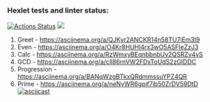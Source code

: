 ### Hexlet tests and linter status:
[![Actions Status](https://github.com/6aobab/java-project-61/actions/workflows/hexlet-check.yml/badge.svg)](https://github.com/6aobab/java-project-61/actions)
<a href="https://codeclimate.com/github/6aobab/java-project-61/maintainability"><img src="https://api.codeclimate.com/v1/badges/3ba169ba8e29f40dc1c5/maintainability" /></a>
1) Greet - https://asciinema.org/a/QJKyr2ANCKR14n58TU7iEm3l9
2) Even - https://asciinema.org/a/O4Kr8HUHl4rx3wO5ASFIeZzJ3
3) Calc - https://asciinema.org/a/RzWmxyBEqnbbnbUv2QSRZv4vS
4) GCD - https://asciinema.org/a/cll86rnVW2FDxToUdS2zGIDDC
5) Progression - https://asciinema.org/a/BANqWzgBTkxQRdmmssuYPZ4QR
6) Prime - https://asciinema.org/a/neNyWR6gpif7ib50ZrDV59DtD
[![asciicast](https://asciinema.org/a/QJKyr2ANCKR14n58TU7iEm3l9.svg)](https://asciinema.org/a/QJKyr2ANCKR14n58TU7iEm3l9)
